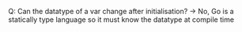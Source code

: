 Q: Can the datatype of a var change after initialisation?
-> No, Go is a statically type language so it must know the datatype at compile time